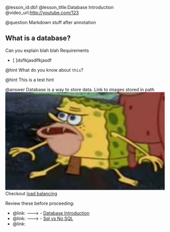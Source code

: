 @lesson_id:db1
@lesson_title:Database Introduction
@video_url:http://youtube.com/123

@question
Markdown stuff after annotation
## What is a database?
Can you explain blah blah
Requirements 
- [ ]dsflkjasdlfkjasdf

@hint
What do you know about `this`?

@hint
This is a test hint

@answer
Database is a way to store data.
Link to images stored in path
![Image](./media/test.png)
Checkout [load balancing](http://0.0.0.0:8080/loabalancing/1)

Review these before proceeding:
- @link:[](db1) ---> - [Database Introduction](http://0.0.0.0:8080/lessons/lesson_db1)
- @link:[](db2) ---> - [Sql vs No SQL]([http://0.0.](http://0.0.0.0:8080/lessons/lesson_db2))
- @link:[](db3)
